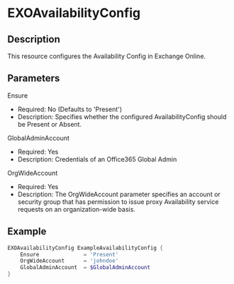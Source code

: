 # EXOAvailabilityConfig

## Description

This resource configures the Availability Config in Exchange Online.

## Parameters

Ensure

- Required: No (Defaults to 'Present')
- Description: Specifies whether the configured AvailabilityConfig
  should be Present or Absent.

GlobalAdminAccount

- Required: Yes
- Description: Credentials of an Office365 Global Admin

OrgWideAccount

- Required: Yes
- Description: The OrgWideAccount parameter specifies an account or security group that has permission to issue proxy Availability service requests on an organization-wide basis.

## Example

```PowerShell
EXOAvailabilityConfig ExampleAvailabilityConfig {
    Ensure              = 'Present'
    OrgWideAccount      = 'johndoe'
    GlobalAdminAccount  = $GlobalAdminAccount
}
```
